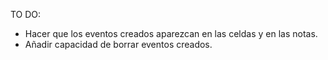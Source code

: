 TO DO:
- Hacer que los eventos creados aparezcan en las celdas y en las notas.
- Añadir capacidad de borrar eventos creados.